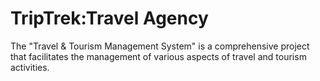 # TripTrek:Travel Agency
 The "Travel & Tourism Management System" is a comprehensive project that facilitates the management of various aspects of travel and tourism activities.
